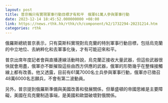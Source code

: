 ```yaml
---
layout: post
title: 普京稱只有實現軍事行動目標才有和平　俄軍61萬人參與軍事行動
date: 2023-12-14 18:45:52.000000000 +08:00
link: https://news.rthk.hk/rthk/ch/component/k2/1732294-20231214.htm
categories: rthk
---
```


俄羅斯總統普京表示，只有莫斯科實現對烏克蘭的特別軍事行動目標，包括烏克蘭的中立地位、去納粹化和去軍事化後，才有可能迎來和平。

普京出席年度記者會與直播連線活動時說，烏克蘭正接收大量武器，但這些武器很快就會用盡，俄軍亦不斷摧毁這些由西方供應的武器，俄軍的形勢幾乎在整條接觸線上都有改善。他又透露，目前有61萬7000名士兵參與軍事行動，俄軍亦已徵召48萬6000名志願兵，不會有第二波動員。

另外，普京提到俄羅斯準備與美國改善和發展關係，但華盛頓的帝國思維是主要障礙，美國在烏克蘭制造事端，是美國和歐盟破壞對俄關係。
